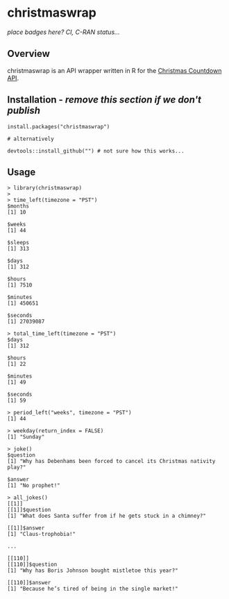 # christmaswrap

*place badges here? CI, C-RAN status...*

## Overview

christmaswrap is an API wrapper written in R for the [Christmas Countdown API](https://christmascountdown.live/api).  

## Installation - *remove this section if we don't publish*

```{r}
install.packages("christmaswrap")

# alternatively

devtools::install_github("") # not sure how this works...
```

## Usage

```{r}
> library(christmaswrap)
>  
> time_left(timezone = "PST")
$months
[1] 10

$weeks
[1] 44

$sleeps
[1] 313

$days
[1] 312

$hours
[1] 7510

$minutes
[1] 450651

$seconds
[1] 27039087
```

```{r}
> total_time_left(timezone = "PST")
$days
[1] 312

$hours
[1] 22

$minutes
[1] 49

$seconds
[1] 59
```

```{r}
> period_left("weeks", timezone = "PST")
[1] 44
```

```{r}
> weekday(return_index = FALSE)
[1] "Sunday"
```

```{r}
> joke()
$question
[1] "Why has Debenhams been forced to cancel its Christmas nativity play?"

$answer
[1] "No prophet!"
```

```{r}
> all_jokes()
[[1]]
[[1]]$question
[1] "What does Santa suffer from if he gets stuck in a chimney?"

[[1]]$answer
[1] "Claus-trophobia!"

...

[[110]]
[[110]]$question
[1] "Why has Boris Johnson bought mistletoe this year?"

[[110]]$answer
[1] "Because he’s tired of being in the single market!"
```
